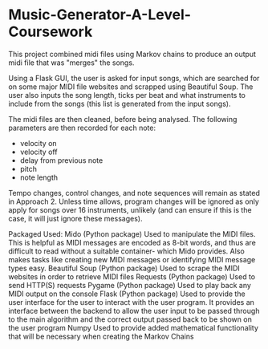 # Music-Generator-A-Level-Coursework

This project combined midi files using Markov chains to produce an output midi file that was "merges" the songs. 

Using a Flask GUI, the user is asked for input songs, which are searched for on some major MIDI file websites and scrapped using Beautiful Soup. The user also inputs the song length, ticks per beat and what instruments to include from the songs (this list is generated from the input songs).

The midi files are then cleaned, before being analysed. The following parameters are then recorded for each note:

- velocity on
- velocity off
- delay from previous note
- pitch
- note length




Tempo changes, control changes, and note sequences will remain as stated in Approach 2. Unless time allows, program changes will be ignored as only apply for songs over 16 instruments, unlikely (and can ensure if this is the case, it will just ignore these messages). 


Packaged Used:
Mido (Python package)
  Used to manipulate the MIDI files. This is helpful as MIDI messages are encoded as 8-bit words, and thus are difficult to read without a suitable container- which Mido   provides. Also makes tasks like creating new MIDI messages or identifying MIDI message types easy. 
Beautiful Soup (Python package) 
  Used to scrape the MIDI websites in order to retrieve MIDI files 
Requests (Python package)
  Used to send HTTP(S) requests 
Pygame (Python package) 
  Used to play back any MIDI output on the console 
Flask (Python package)
  Used to provide the user interface for the user to interact with the user program. It provides an interface between the backend to allow the user input to be passed     through to the main algorithm and the correct output passed back to be shown on the user program
Numpy
  Used to provide added mathematical functionality that will be necessary when creating the Markov Chains
